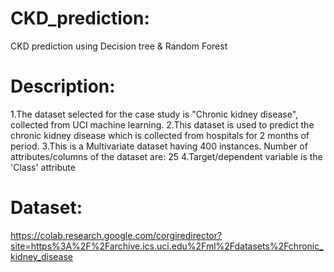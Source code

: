 # CKD_prediction:
CKD prediction using Decision tree &amp; Random Forest
# Description:
1.The dataset selected for the case study is "Chronic kidney disease", collected from UCI machine learning.
2.This dataset is used to predict the chronic kidney disease which is collected from hospitals for 2 months of period.
3.This is a Multivariate dataset having 400 instances. Number of attributes/columns of the dataset are: 25
4.Target/dependent variable is the 'Class' attribute
# Dataset: 
https://colab.research.google.com/corgiredirector?site=https%3A%2F%2Farchive.ics.uci.edu%2Fml%2Fdatasets%2Fchronic_kidney_disease
